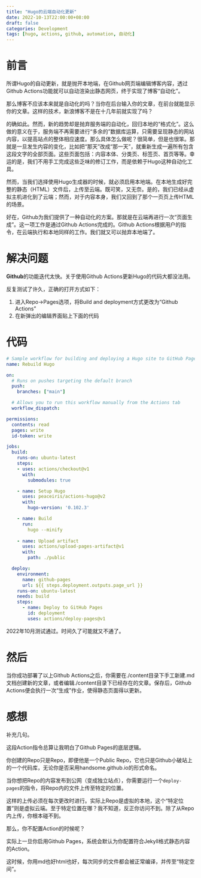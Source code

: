 ```yaml
---
title: "Hugo的云端自动化更新"
date: 2022-10-13T22:00:00+08:00
draft: false
categories: Development
tags: [hugo, actions, github, automation, 自动化]
---
```


# 前言

所谓Hugo的自动更新，就是抛开本地端，在Github网页端编辑博客内容，透过Github Actions功能就可以自动渲染出静态网页，终于实现了博客“自动化”。

那么博客不应该本来就是自动化的吗？当你在后台输入你的文章，在前台就能显示你的文章。这样的技术，新浪博客不是在十几年前就实现了吗？

的确如此。然而，新的趋势却是抛弃服务端的自动化，回归本地的“格式化”。这么做的意义在于，服务端不再需要进行“多余的”数据库运算，只需要呈现静态的网站内容，以提高站点的整体相应速度。那么具体怎么做呢？很简单，但是也很笨。那就是一旦发生内容的变化，比如把“那天”改成“那一天”，就重新生成一遍所有包含这段文字的全部页面。这些页面包括：内容本体、分类页、标签页、首页等等。幸运的是，我们不用手工完成这些乏味的修订工作，而是依赖于Hugo这种自动化工具。

然而，当我们选择使用Hugo生成器的时候，就必须启用本地端。在本地生成好完整的静态（HTML）文件后，上传至云端。既可笑，又无奈。是的，我们已经从虚拟主机进化到了云端；然而，对于内容本身，我们又回到了那个一页页上传HTML的场景。

好在，Github为我们提供了一种自动化的方案。那就是在云端再进行一次“页面生成”。这一项工作是通过Github Actions完成的。Github Actions根据用户的指令，在云端执行和本地同样的工作。我们就又可以抛弃本地端了。

# 解决问题

**Github**的功能迭代太快。关于使用Github Actions更新Hugo的代码大都没法用。

反复测试了许久，正确的打开方式如下：

1. 进入Repo->Pages选项，将Build and deployment方式更改为“Github Actions”
2. 在新弹出的编辑界面贴上下面的代码

# 代码

```yml
# Sample workflow for building and deploying a Hugo site to GitHub Pages
name: Rebuild Hugo

on:
  # Runs on pushes targeting the default branch
  push:
    branches: ["main"]

  # Allows you to run this workflow manually from the Actions tab
  workflow_dispatch:

permissions:
  contents: read
  pages: write
  id-token: write

jobs:
  build:
    runs-on: ubuntu-latest
    steps:
    - uses: actions/checkout@v1
      with:
        submodules: true

    - name: Setup Hugo
      uses: peaceiris/actions-hugo@v2
      with:
        hugo-version: '0.102.3'

    - name: Build
      run:
        hugo --minify
        
    - name: Upload artifact
      uses: actions/upload-pages-artifact@v1
      with:
        path: ./public

  deploy:
    environment:
      name: github-pages
      url: ${{ steps.deployment.outputs.page_url }}
    runs-on: ubuntu-latest
    needs: build
    steps:
      - name: Deploy to GitHub Pages
        id: deployment
        uses: actions/deploy-pages@v1
```

2022年10月测试通过。时间久了可能就又不通了。

# 然后

当你成功部署了以上Github Actions之后，你需要在./content目录下手工新建.md文档创建新的文章，或者编辑./content目录下已经存在的文章。保存后，Github Actions便会执行一次“生成”作业，使得静态页面得以更新。

# 感想

补充几句。

这段Action指令总算让我明白了Github Pages的底层逻辑。

你创建的Repo只是Repo，即便他是一个Public Repo，它也只是Github小破站上的一个代码库，无论你是否采用handsome.github.io的形式命名。

当你想把Repo的内容发布到公网（变成独立站点），你需要运行一个`deploy-pages`的指令，将Repo内的文件上传至特定的位置。

这样的上传必须在每次更改时进行。实际上Repo是虚拟的本地，这个“特定位置”则是虚拟云端。至于特定位置在哪？我不知道，反正你访问不到。除了从Repo内上传，你根本碰不到。

那么，你不配置Action的时候呢？

实际上一旦你启用Github Pages，系统会默认为你配置符合Jekyll格式静态内容的Action。

这时候，你用md也好html也好，每次同步的文件都会被正常编译，并传至“特定空间”。
